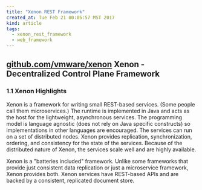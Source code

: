 ```yaml
---
title: "Xenon REST Framework"
created_at: Tue Feb 21 00:05:57 MST 2017
kind: article
tags:
  - xenon_rest_framework
  - web_framework
---
```


<h2>
  <a href="https://github.com/vmware/xenon" target="_blank">github.com/vmware/xenon</a>
  Xenon - Decentralized Control Plane Framework 
</h2>

<h3>1.1 Xenon Highlights</h3>

Xenon is a framework for writing small REST-based services. (Some people
call them microservices.) The runtime is implemented in Java and acts
as the host for the lightweight, asynchronous services. The programming
model is language agnostic (does not rely on Java specific constructs) so
implementations in other languages are encouraged. The services can run on
a set of distributed nodes. Xenon provides replication, synchronization,
ordering, and consistency for the state of the services. Because of
the distributed nature of Xenon, the services scale well and are highly
available.

Xenon is a "batteries included" framework. Unlike some frameworks that
provide just consistent data replication or just a microservice framework,
Xenon provides both. Xenon services have REST-based APIs and are backed
by a consistent, replicated document store.

<!--
html boilerplate
<a href="" target="_blank"></a>
<a name=""></a>
<img src="" width="400px">
<ul>
  <li></li>
</ul>
<pre>
</pre>
<pre><code>
</code></pre>
<math xmlns='http://www.w3.org/1998/Math/MathML' display='block'>
</math>
-->
